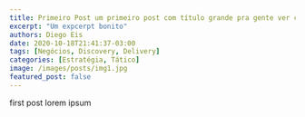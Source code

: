 ```yaml
---
title: Primeiro Post um primeiro post com título grande pra gente ver como funciona
excerpt: "Um expcerpt bonito"
authors: Diego Eis
date: 2020-10-18T21:41:37-03:00
tags: [Negócios, Discovery, Delivery]
categories: [Estratégia, Tático]
image: /images/posts/img1.jpg
featured_post: false
---
```


first post
lorem ipsum 